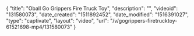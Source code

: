 {
    "title": "Oball Go Grippers Fire Truck Toy",
    "description": "",
    "videoid": "131580073",
    "date_created": "1511892452",
    "date_modified": "1516391027",
    "type": "captivate",
    "layout": "video",
    "url": "\/v\/gogrippers-firetrucktoy-61521698-mp4\/131580073"
}